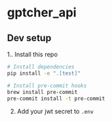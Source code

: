 # gptcher_api

## Dev setup
1.. Install this repo
```sh
# Install dependencies
pip install -e ".[test]"

# Install pre-commit hooks
brew install pre-commit
pre-commit install -t pre-commit
```
2. Add your jwt secret to `.env`

